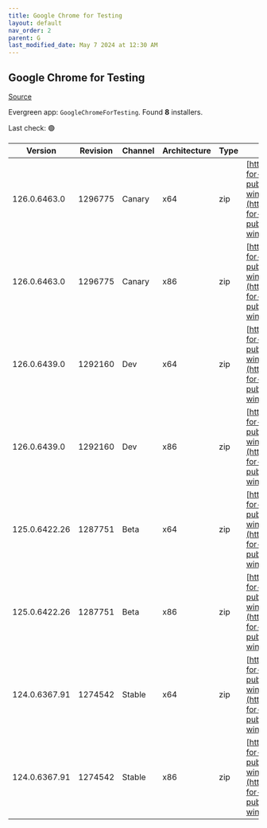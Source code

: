 ```yaml
---
title: Google Chrome for Testing
layout: default
nav_order: 2
parent: G
last_modified_date: May 7 2024 at 12:30 AM
---
```


## Google Chrome for Testing

[Source](https://googlechromelabs.github.io/chrome-for-testing/)

Evergreen app: `GoogleChromeForTesting`. Found **8** installers.

Last check: 🟢

| Version       | Revision | Channel | Architecture | Type | URI                                                                                                                                                                                            |
| ------------- | -------- | ------- | ------------ | ---- | ---------------------------------------------------------------------------------------------------------------------------------------------------------------------------------------------- |
| 126.0.6463.0  | 1296775  | Canary  | x64          | zip  | [https://storage.googleapis.com/chrome-for-testing-public/126.0.6463.0/win64/chrome-win64.zip](https://storage.googleapis.com/chrome-for-testing-public/126.0.6463.0/win64/chrome-win64.zip)   |
| 126.0.6463.0  | 1296775  | Canary  | x86          | zip  | [https://storage.googleapis.com/chrome-for-testing-public/126.0.6463.0/win32/chrome-win32.zip](https://storage.googleapis.com/chrome-for-testing-public/126.0.6463.0/win32/chrome-win32.zip)   |
| 126.0.6439.0  | 1292160  | Dev     | x64          | zip  | [https://storage.googleapis.com/chrome-for-testing-public/126.0.6439.0/win64/chrome-win64.zip](https://storage.googleapis.com/chrome-for-testing-public/126.0.6439.0/win64/chrome-win64.zip)   |
| 126.0.6439.0  | 1292160  | Dev     | x86          | zip  | [https://storage.googleapis.com/chrome-for-testing-public/126.0.6439.0/win32/chrome-win32.zip](https://storage.googleapis.com/chrome-for-testing-public/126.0.6439.0/win32/chrome-win32.zip)   |
| 125.0.6422.26 | 1287751  | Beta    | x64          | zip  | [https://storage.googleapis.com/chrome-for-testing-public/125.0.6422.26/win64/chrome-win64.zip](https://storage.googleapis.com/chrome-for-testing-public/125.0.6422.26/win64/chrome-win64.zip) |
| 125.0.6422.26 | 1287751  | Beta    | x86          | zip  | [https://storage.googleapis.com/chrome-for-testing-public/125.0.6422.26/win32/chrome-win32.zip](https://storage.googleapis.com/chrome-for-testing-public/125.0.6422.26/win32/chrome-win32.zip) |
| 124.0.6367.91 | 1274542  | Stable  | x64          | zip  | [https://storage.googleapis.com/chrome-for-testing-public/124.0.6367.91/win64/chrome-win64.zip](https://storage.googleapis.com/chrome-for-testing-public/124.0.6367.91/win64/chrome-win64.zip) |
| 124.0.6367.91 | 1274542  | Stable  | x86          | zip  | [https://storage.googleapis.com/chrome-for-testing-public/124.0.6367.91/win32/chrome-win32.zip](https://storage.googleapis.com/chrome-for-testing-public/124.0.6367.91/win32/chrome-win32.zip) |
